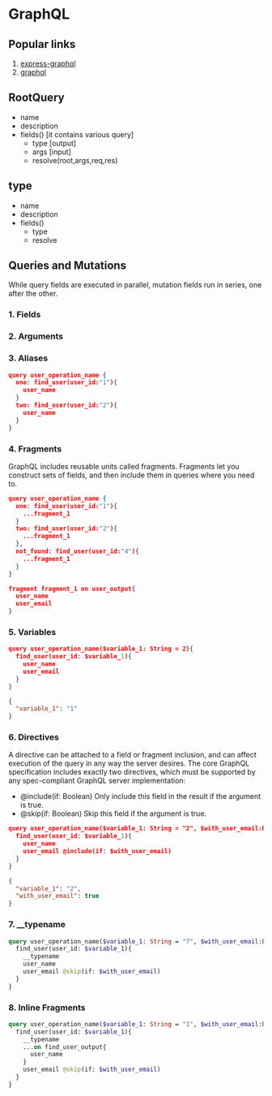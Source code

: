 # GraphQL

## Popular links

1. [express-graphql](https://www.npmjs.com/package/express-graphql)
2. [graphql](https://github.com/graphql/graphiql)

## RootQuery

- name
- description
- fields() [it contains various query]
  - type [output]
  - args [input]
  - resolve(root,args,req,res)

## type

- name
- description
- fields()
  - type
  - resolve

## Queries and Mutations

While query fields are executed in parallel, mutation fields run in series, one after the other.

### 1. Fields

### 2. Arguments

### 3. Aliases

```JSON
query user_operation_name {
  one: find_user(user_id:"1"){
    user_name
  }
  two: find_user(user_id:"2"){
    user_name
  }
}
```

### 4. Fragments

GraphQL includes reusable units called fragments.
Fragments let you construct sets of fields, and then include them in queries where you need to.

```JSON
query user_operation_name {
  one: find_user(user_id:"1"){
    ...fragment_1
  }
  two: find_user(user_id:"2"){
    ...fragment_1
  },
  not_found: find_user(user_id:"4"){
    ...fragment_1
  }
}

fragment fragment_1 on user_output{
  user_name
  user_email
}
```

### 5. Variables

```JSON
query user_operation_name($variable_1: String = 2){
  find_user(user_id: $variable_1){
    user_name
    user_email
  }
}
```

```JSON
{
  "variable_1": "1"
}
```

### 6. Directives

A directive can be attached to a field or fragment inclusion, and can affect execution of the query in any way the server desires.
The core GraphQL specification includes exactly two directives, which must be supported by any spec-compliant GraphQL server implementation:

- @include(if: Boolean) Only include this field in the result if the argument is true.
- @skip(if: Boolean) Skip this field if the argument is true.

```JSON
query user_operation_name($variable_1: String = "2", $with_user_email:Boolean = false){
  find_user(user_id: $variable_1){
    user_name
    user_email @include(if: $with_user_email)
  }
}
```

```JSON
{
  "variable_1": "2",
  "with_user_email": true
}
```

### 7. __typename

```graphql
query user_operation_name($variable_1: String = "7", $with_user_email:Boolean = false){
  find_user(user_id: $variable_1){
    __typename
    user_name
    user_email @skip(if: $with_user_email)
  }
}
```

### 8. Inline Fragments

```graphql
query user_operation_name($variable_1: String = "1", $with_user_email:Boolean = false){
  find_user(user_id: $variable_1){
    __typename
    ...on find_user_output{
      user_name
    }
    user_email @skip(if: $with_user_email)
  }
}
```
